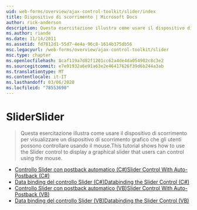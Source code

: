 ```yaml
---
uid: web-forms/overview/ajax-control-toolkit/slider/index
title: Dispositivo di scorrimento | Microsoft Docs
author: rick-anderson
description: Questa esercitazione illustra come usare il dispositivo di scorrimento per visualizzare un dispositivo di scorrimento grafico che gli utenti possono controllare usando il mouse.
ms.author: riande
ms.date: 11/14/2011
ms.assetid: fd7812d1-55d7-4e4a-96c8-1614b375db56
msc.legacyurl: /web-forms/overview/ajax-control-toolkit/slider
msc.type: chapter
ms.openlocfilehash: 8caf119a7d82f1201cc62a4de4da054902c8c3e2
ms.sourcegitcommit: e7e91932a6e91a63e2e46417626f39d6b244a3ab
ms.translationtype: MT
ms.contentlocale: it-IT
ms.lasthandoff: 03/06/2020
ms.locfileid: "78553690"
---
```

# <a name="slider"></a><span data-ttu-id="c396c-103">Slider</span><span class="sxs-lookup"><span data-stu-id="c396c-103">Slider</span></span>

> <span data-ttu-id="c396c-104">Questa esercitazione illustra come usare il dispositivo di scorrimento per visualizzare un dispositivo di scorrimento grafico che gli utenti possono controllare usando il mouse.</span><span class="sxs-lookup"><span data-stu-id="c396c-104">This tutorial shows how to use the Slider control to display a graphical slider that users can control using the mouse.</span></span>

- [<span data-ttu-id="c396c-105">Controllo Slider con postback automatico (C#)</span><span class="sxs-lookup"><span data-stu-id="c396c-105">Slider Control With Auto-Postback (C#)</span></span>](using-the-slider-control-with-auto-postback-cs.md)
- [<span data-ttu-id="c396c-106">Data binding del controllo Slider (C#)</span><span class="sxs-lookup"><span data-stu-id="c396c-106">Databinding the Slider Control (C#)</span></span>](databinding-the-slider-control-cs.md)
- [<span data-ttu-id="c396c-107">Controllo Slider con postback automatico (VB)</span><span class="sxs-lookup"><span data-stu-id="c396c-107">Slider Control With Auto-Postback (VB)</span></span>](using-the-slider-control-with-auto-postback-vb.md)
- [<span data-ttu-id="c396c-108">Data binding del controllo Slider (VB)</span><span class="sxs-lookup"><span data-stu-id="c396c-108">Databinding the Slider Control (VB)</span></span>](databinding-the-slider-control-vb.md)
